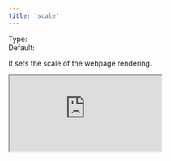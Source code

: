 ```yaml
---
title: 'scale'
--- 
```


Type: <Type children='<number>'/><br/>
Default: <Type children='0.6'/>

It sets the scale of the webpage rendering.

<Iframe
  src="https://api.microlink.io/?url=https://varnish-cache.org/docs/6.2/phk/thatslow.html&pdf&embed=pdf.url&scale=1&format=A5&meta=false"
/>

<MultiCodeEditor languages={{
  HTML: `<iframe width="650px" src="https://api.microlink.io/?url=https://varnish-cache.org/docs/6.2/phk/thatslow.html&pdf&embed=pdf.url&scale=1"></iframe>`,
  Shell: `microlink https://varnish-cache.org/docs/6.2/phk/thatslow.html&pdf&margin=4mm`,
  'JavaScript': `const mql = require('@microlink/mql')
 
module.exports = async () => {
  const { status, data, response } = await mql(
    'https://varnish-cache.org/docs/6.2/phk/thatslow.html', { 
      pdf: true,
      scale: 1
  })
  console.log(data)
}
  `
  }} 
/>

Scale amount must be between <Type children='0.1'/> and <Type children='2'/>.
